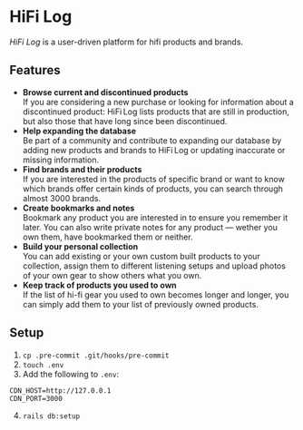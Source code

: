 # HiFi Log

_HiFi Log_ is a user-driven platform for hifi products and brands.

## Features

- **Browse current and discontinued products**<br>
If you are considering a new purchase or looking for information about a discontinued product: HiFi Log lists products that are still in production, but also those that have long since been discontinued.
- **Help expanding the database**<br>
Be part of a community and contribute to expanding our database by adding new products and brands to HiFi Log or updating inaccurate or missing information.
- **Find brands and their products**<br>
If you are interested in the products of specific brand or want to know which brands offer certain kinds of products, you can search through almost 3000 brands.
- **Create bookmarks and notes**<br>
Bookmark any product you are interested in to ensure you remember it later. You can also write private notes for any product — wether you own them, have bookmarked them or neither.
- **Build your personal collection**<br>
You can add existing or your own custom built products to your collection, assign them to different listening setups and upload photos of your own gear to show others what you own.
- **Keep track of products you used to own**<br>
If the list of hi-fi gear you used to own becomes longer and longer, you can simply add them to your list of previously owned products.

## Setup

1. `cp .pre-commit .git/hooks/pre-commit`
2. `touch .env`
3. Add the following to `.env`:
```
CDN_HOST=http://127.0.0.1
CDN_PORT=3000
```
4. `rails db:setup`
